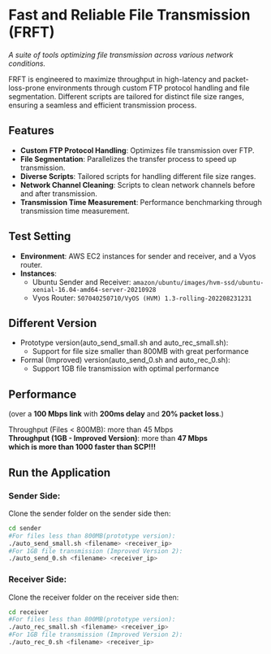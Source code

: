 # Fast and Reliable File Transmission (FRFT)

_A suite of tools optimizing file transmission across various network conditions._

FRFT is engineered to maximize throughput in high-latency and packet-loss-prone environments through custom FTP protocol handling and file segmentation. Different scripts are tailored for distinct file size ranges, ensuring a seamless and efficient transmission process.

## Features

- **Custom FTP Protocol Handling**: Optimizes file transmission over FTP.
- **File Segmentation**: Parallelizes the transfer process to speed up transmission.
- **Diverse Scripts**: Tailored scripts for handling different file size ranges.
- **Network Channel Cleaning**: Scripts to clean network channels before and after transmission.
- **Transmission Time Measurement**: Performance benchmarking through transmission time measurement.

## Test Setting

- **Environment**: AWS EC2 instances for sender and receiver, and a Vyos router.
- **Instances**:
  - Ubuntu Sender and Receiver: `amazon/ubuntu/images/hvm-ssd/ubuntu-xenial-16.04-amd64-server-20210928`
  - Vyos Router: `507040250710/VyOS (HVM) 1.3-rolling-202208231231`

## Different Version

- Prototype version(auto_send_small.sh and auto_rec_small.sh):
  - Support for file size smaller than 800MB with great performance
- Formal (Improved) version(auto_send_0.sh and auto_rec_0.sh):
  - Support 1GB file transmission with optimal performance
 
## Performance 
(over a **100 Mbps link** with **200ms delay** and **20% packet loss**.)  

Throughput (Files < 800MB):  more than 45 Mbps     
**Throughput (1GB - Improved Version)**: more than **47 Mbps**   
**which is more than 1000 faster than SCP!!!**


## Run the Application

### Sender Side:
Clone the sender folder on the sender side then:
```bash
cd sender
#For files less than 800MB(prototype version):
./auto_send_small.sh <filename> <receiver_ip>
#For 1GB file transmission (Improved Version 2):
./auto_send_0.sh <filename> <receiver_ip>
```

### Receiver Side:
Clone the receiver folder on the receiver side then:
```bash
cd receiver
#For files less than 800MB(prototype version):
./auto_rec_small.sh <filename> <receiver_ip>
#For 1GB file transmission (Improved Version 2):
./auto_rec_0.sh <filename> <receiver_ip>
```



